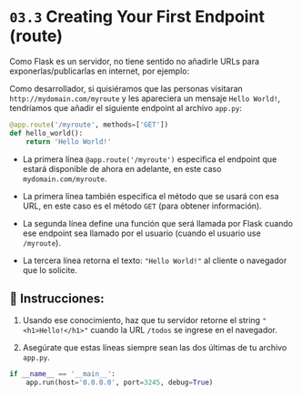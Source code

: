 # `03.3` Creating Your First Endpoint (route)

Como Flask es un servidor, no tiene sentido no añadirle URLs para exponerlas/publicarlas en internet, por ejemplo:

Como desarrollador, si quisiéramos que las personas visitaran `http://mydomain.com/myroute` y les apareciera un mensaje `Hello World!`, tendríamos que añadir el siguiente endpoint al archivo `app.py`:

```python
@app.route('/myroute', methods=['GET'])
def hello_world():
    return 'Hello World!'
```

+ La primera línea `@app.route('/myroute')` especifica el endpoint que estará disponible de ahora en adelante, en este caso `mydomain.com/myroute`.

+ La primera línea también especifica el método que se usará con esa URL, en este caso es el método `GET` (para obtener información).

+ La segunda línea define una función que será llamada por Flask cuando ese endpoint sea llamado por el usuario (cuando el usuario use `/myroute`).

+ La tercera línea retorna el texto: `"Hello World!"` al cliente o navegador que lo solicite.

## 📝 Instrucciones:

1. Usando ese conocimiento, haz que tu servidor retorne el string `"<h1>Hello!</h1>"` cuando la URL `/todos` se ingrese en el navegador.

2. Asegúrate que estas líneas siempre sean las dos últimas de tu archivo `app.py`.

```python
if __name__ == '__main__':
    app.run(host='0.0.0.0', port=3245, debug=True)
```
